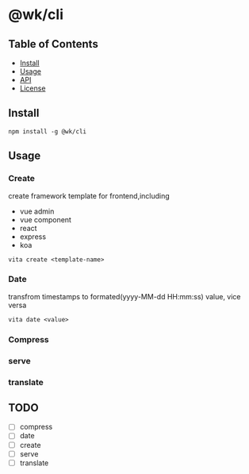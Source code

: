 # @wk/cli

## Table of Contents

- [Install](#install)
- [Usage](#usage)
- [API](#api)
- [License](#license)

## Install

```
npm install -g @wk/cli
```

## Usage

### Create

create framework template for frontend,including

- vue admin
- vue component
- react
- express
- koa

```
vita create <template-name>
```

### Date

transfrom timestamps to formated(yyyy-MM-dd HH:mm:ss) value, vice versa

```
vita date <value>
```

### Compress

### serve

### translate

## TODO

- [ ] compress
- [ ] date
- [ ] create
- [ ] serve
- [ ] translate
